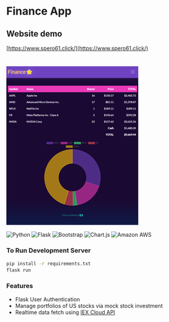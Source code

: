 # Finance App

## Website demo
[https://www.spero61.click/](https://www.spero61.click/)

# 

![Screenshot](./static/finance-screenshot.png)

<img alt="Python" src="https://img.shields.io/badge/-Python-345678?style=flat-square&logo=python&logoColor=3776AB" /> <img alt="Flask" src="https://img.shields.io/badge/-Flask-345678?style=flat-square&logo=flask&logoColor=EEEEEE" /> <img alt="Bootstrap" src="https://img.shields.io/badge/-Bootstrap-345678?style=flat-square&logo=bootstrap&logoColor=7952B3" /> <img alt="Chart.js" src="https://img.shields.io/badge/-Chart.js-345678?style=flat-square&logo=chart.js&logoColor=FF6384" /> <img alt="Amazon AWS" src="https://img.shields.io/badge/-Amazon AWS-345678?style=flat-square&logo=amazonaws&logoColor=FF9900" />


### To Run Development Server
```bash
pip install -r requirements.txt
flask run
```


### Features
- Flask User Authentication
- Manage portfolios of US stocks via mock stock investment
- Realtime data fetch using [IEX Cloud API](https://iexcloud.io/)


